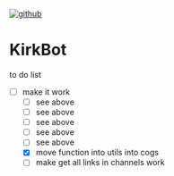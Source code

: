 [![github](https://img.shields.io/github/stars/freeCodeCamp/freeCodeCamp.svg)]()

# KirkBot
to do list
- [ ] make it work
    - [ ] see above
    - [ ] see above
    - [ ] see above
    - [ ] see above
    - [ ] see above
    - [x] move function into utils into cogs
    - [ ] make get all links in channels work
